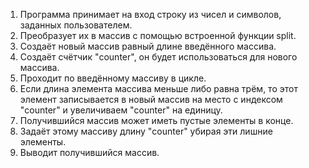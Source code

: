 1. Программа принимает на вход строку из чисел и символов, заданных пользователем.
2. Преобразует их в массив с помощью встроенной функции split.
3. Создаёт новый массив равный длине введённого массива.
4. Создаёт счётчик "counter", он будет использоваться для нового массива.
5. Проходит по введённому массиву в цикле.
6. Если длина элемента массива меньше либо равна трём, то этот элемент записывается в новый массив на место с индексом "counter" и увеличиваем "counter" на единицу.
7. Получившийся массив может иметь пустые элементы в конце.
8. Задаёт этому массиву длину "counter" убирая эти лишние элементы.
9. Выводит получившийся массив.